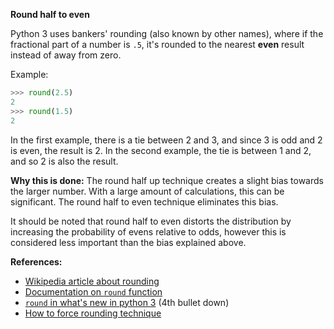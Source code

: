**Round half to even**

Python 3 uses bankers' rounding (also known by other names), where if the fractional part of a number is `.5`, it's rounded to the nearest **even** result instead of away from zero.

Example:
```py
>>> round(2.5)
2
>>> round(1.5)
2
```
In the first example, there is a tie between 2 and 3, and since 3 is odd and 2 is even, the result is 2.
In the second example, the tie is between 1 and 2, and so 2 is also the result.

**Why this is done:**
The round half up technique creates a slight bias towards the larger number. With a large amount of calculations, this can be significant. The round half to even technique eliminates this bias.

It should be noted that round half to even distorts the distribution by increasing the probability of evens relative to odds, however this is considered less important than the bias explained above.

**References:**  
- [Wikipedia article about rounding](https://en.wikipedia.org/wiki/Rounding#Round_half_to_even)  
- [Documentation on `round` function](https://docs.python.org/3/library/functions.html#round)  
- [`round` in what's new in python 3](https://docs.python.org/3/whatsnew/3.0.html#builtins) (4th bullet down)  
- [How to force rounding technique](https://stackoverflow.com/a/10826537/4607272)  
